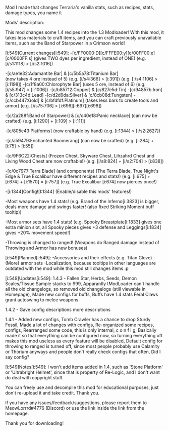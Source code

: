 Mod I made that changes Terraria's vanilla stats, such as recipes, stats, damage types, you name it

Mods' description:

This mod changes some 1.4 recipes into the 1.3 Modloader! With this mod, it takes less materials to craft items, and you can craft previously unavailable items, such as the Band of Starpower in a Crimson world!


[i:549]Current changes[i:549]:
-[c/FF0000:D][c/FFFE00:y][c/00FF00:e][c/0000FF:s]
 (gives TWO dyes per ingredient, instead of ONE)
 (e.g. [i/s1:1118] > [i/s2:1016])

-[c/ae1e32:Adamantite Bar] & [c/5b5a78:Titanium Bar]  
 (now takes 4 ore instead of 5)
 (e.g. [i/s4:366] > [i:391])
 (e.g. [:/s4:1106] > [i:1198])
-[c/1f8a00:Chlorophyte Bar]
 (uses 5 ore, instead of 6)
 (e.g. [i/s5:947] > [i:1006])
-[c/b85712:Copper] & [c/827e5d:Tin]
-[c/94857b:Iron] & [c/313c4d:Lead]
-[c/d2d9da:Silver] & [c/8cb08d:Tungsten]
-[c/ccb447:Gold] & [c/bfdfdf:Platinum]
 (takes less bars to create tools and armor)
 (e.g. [i/s75:706] > [i:696][i:697][i:698])

-[c/2a288f:Band of Starpower] & [c/c40e18:Panic necklace]
 (can now be crafted)
 (e.g. [i:1290] + [i:109] > [i:111])

-[c/805c43:Platforms]
 (now craftable by hand)
 (e.g. [i:1344] > [i/s2:2627])

-[c/a59479:Enchanted Boomerang]
 (can now be crafted)
 (e.g. [i:284] + [i:75] > [i:55])

-[c/9F6C22:Chests]
 (Frozen Chest, Skyware Chest, Lihzahrd Chest and Living 
 Wood Chest are now craftable!)
 (e.g. [i/s8:824] + [i/s2:704] > [i:838])

-[c/0c7977:Terra Blade] (and components)
 (The Terra Blade, True Night's Edge & True Excalibur have 
 different recipes and stats!)
 (e.g. [i:675] + [i:674] + [i:1570] = [i:757])
 (e.g. True Excalibur [i:674] now pierces once!)

-[i:1344]Config![I:1344]
 (Enable/disable this mods' features!)

-Most weapons have 1.4 stats!
 (e.g. Brand of the Inferno[i:3823] is bigger, deals more damage 
 and swings faster! (also fixed Striking Moment buff tooltip))

-Most armor sets have 1.4 stats!
 (e.g. Spooky Breastplate[i:1833] gives one extra minion slot, all 
 Spooky pieces gives +3 defense and Leggings[i:1834] gives 
 +20% movement speed!)

-Throwing is changed to ranged!
 (Weapons do Ranged damage instead of Throwing and Armor 
 has new bonuses)


[i:549]Planned[i:549]:
-Accessories and their effects (e.g. Titan Glove)
-(More) armor sets
-Localization, because tooltips in other languages are outdated with the mod while this mod still changes items :p


[i:549]Updates[i:549]:
1.4.3 - Fallen Star, Herbs, Seeds, Demon Scales/Tissue Sample stacks to 999,
Apparantly tModLoader can't handle all the old changelogs, so removed old changelogs (still viewable in Homepage),
Made new configs for buffs,
Buffs have 1.4 stats
Feral Claws grant autoswing to melee weapons

1.4.2 - Gave config descriptions more descriptions

1.4.1 - Added new configs,
Tomb Crawler has a chance to drop Sturdy Fossil,
Made a lot of changes with configs,
Re-organized some recipes,
configs,
Rearranged some code, this is only internal,
c o n f i g,
Basically made it so that everything can be configured now, so turning everything off makes this mod useless as every feature will be disabled,
Default config for throwing to ranged is turned off, since most people probably use Calamity or Thorium anyways and people don't really check configs that often,
Did I say config?


[i:549]Notes[i:549]:
I won't add items added in 1.4, such as 'Stone Platform' or 'Ultrabright Helmet', since that is property of Re-Logic, and I don't want do deal with copyright stuff.

You can freely use and decompile this mod for educational purposes, just don't re-upload it and take credit. Thank you.

If you have any issues/feedback/suggestions, please report them to MeowLorrrd#4776 (Discord) or use the link inside the link from the homepage.

Thank you for downloading!
